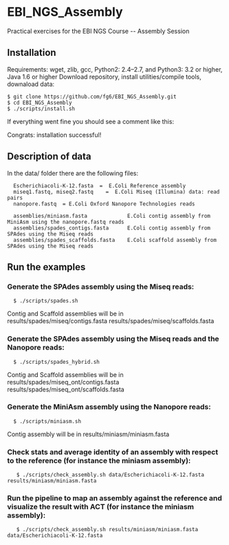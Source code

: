 # EBI_NGS_Assembly
Practical exercises for the EBI NGS Course -- Assembly Session





## Installation
Requirements: wget, zlib, gcc, Python2: 2.4–2.7, and Python3: 3.2 or higher, Java 1.6 or higher
Download repository, install utilities/compile tools, downaload data: 

    $ git clone https://github.com/fg6/EBI_NGS_Assembly.git
    $ cd EBI_NGS_Assembly
    $ ./scripts/install.sh
  
If everything went fine you should see a comment like this:

  Congrats: installation successful!
  
## Description of data
In the data/ folder there are the following files:

      Escherichiacoli-K-12.fasta  =  E.Coli Reference assembly
      miseq1.fastq, miseq2.fastq	=  E.Coli Miseq (Illumina) data: read pairs
      nanopore.fastq  = E.Coli Oxford Nanopore Technologies reads
      
      assemblies/miniasm.fasta             E.Coli contig assembly from MiniAsm using the nanopore.fastq reads
      assemblies/spades_contigs.fasta      E.Coli contig assembly from SPAdes using the Miseq reads
      assemblies/spades_scaffolds.fasta    E.Coli scaffold assembly from SPAdes using the Miseq reads

## Run the examples
### Generate the SPAdes assembly using the Miseq reads:
      
      $ ./scripts/spades.sh
      
Contig and Scaffold assemblies will be in results/spades/miseq/contigs.fasta results/spades/miseq/scaffolds.fasta
### Generate the SPAdes assembly using the Miseq reads and the Nanopore reads:

      $ ./scripts/spades_hybrid.sh
Contig and Scaffold assemblies will be in results/spades/miseq_ont/contigs.fasta results/spades/miseq_ont/scaffolds.fasta

### Generate the MiniAsm assembly using the Nanopore reads:
      
      $ ./scripts/miniasm.sh
      
Contig assembly will be in results/miniasm/miniasm.fasta

### Check stats and average identity of an assembly with respect to the reference (for instance the miniasm assembly):
    
       $ ./scripts/check_assembly.sh data/Escherichiacoli-K-12.fasta results/miniasm/miniasm.fasta   
       
### Run the pipeline to map an assembly against the reference and visualize the result with ACT (for instance the miniasm assembly):

       $ ./scripts/check_assembly.sh results/miniasm/miniasm.fasta data/Escherichiacoli-K-12.fasta 

